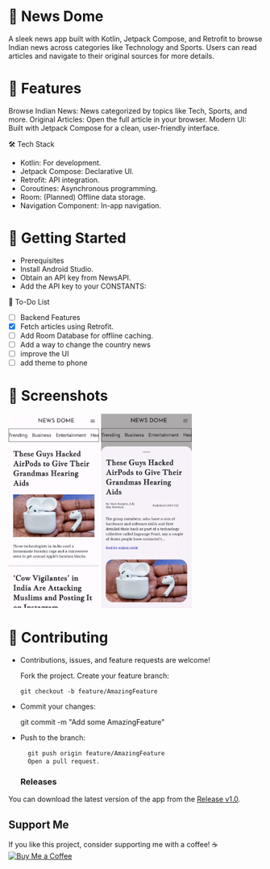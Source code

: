 # 📱 News Dome

A sleek news app built with Kotlin, Jetpack Compose, and Retrofit to browse Indian news across categories like Technology and Sports. Users can read articles and navigate to their original sources for more details.

# 🌟 Features

Browse Indian News: News categorized by topics like Tech, Sports, and more.
Original Articles: Open the full article in your browser.
Modern UI: Built with Jetpack Compose for a clean, user-friendly interface.

🛠️ Tech Stack

- Kotlin: For development.
- Jetpack Compose: Declarative UI.
- Retrofit: API integration.
- Coroutines: Asynchronous programming.
- Room: (Planned) Offline data storage.
- Navigation Component: In-app navigation.

# 🚀 Getting Started

- Prerequisites
- Install Android Studio.
- Obtain an API key from NewsAPI.
- Add the API key to your CONSTANTS:
 

📝 To-Do List
- [ ] Backend Features
- [X] Fetch articles using Retrofit.
- [ ] Add Room Database for offline caching.
- [ ] Add a way to change the country news
- [ ] improve the UI
- [ ] add theme to phone
 
# 📸 Screenshots

<img src="./assets/main_page.jpg" alt="News Dome HomePage" width="180"/>

<img src="./assets/item.jpg" alt="Item View" width="180"/>

# 🤝 Contributing

- Contributions, issues, and feature requests are welcome!

  Fork the project.
  Create your feature branch:

      git checkout -b feature/AmazingFeature
  
 - Commit your changes:
  
      git commit -m "Add some AmazingFeature"  

- Push to the branch:

        git push origin feature/AmazingFeature  
        Open a pull request.

  ### Releases
You can download the latest version of the app from the [Release v1.0](https://github.com/A-man404/News-Dome/releases/tag/v1.0).

## Support Me

If you like this project, consider supporting me with a coffee! ☕️  
[![Buy Me a Coffee](https://www.buymeacoffee.com/assets/img/custom_images/black_img.svg)](https://buymeacoffee.com/aman010)
